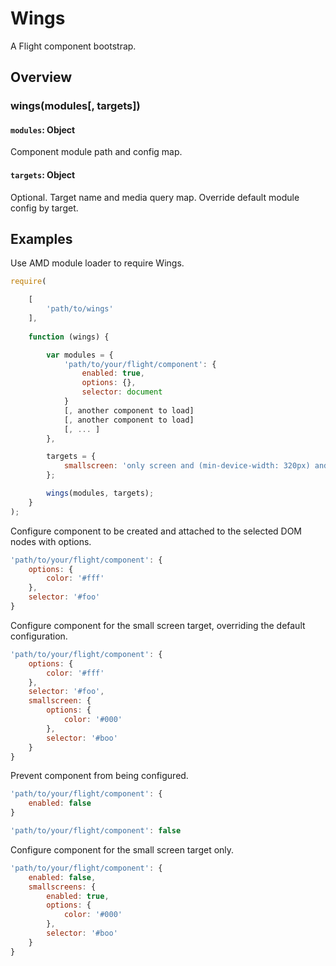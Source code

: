 # Wings

A Flight component bootstrap.

## Overview

### wings(modules[, targets])

#### `modules`: Object

Component module path and config map.

#### `targets`: Object

Optional. Target name and media query map. Override default module config by target.

## Examples

Use AMD module loader to require Wings.

```js
require(

	[
		'path/to/wings'
	],
	
	function (wings) {

		var modules = {
			'path/to/your/flight/component': {
				enabled: true,
				options: {},
				selector: document
			}
			[, another component to load]
			[, another component to load]
			[, ... ]
		},

		targets = {
			smallscreen: 'only screen and (min-device-width: 320px) and (max-device-width: 767px)'
		};

		wings(modules, targets);
	}
);
```

Configure component to be created and attached to the selected DOM nodes with options.

```js
'path/to/your/flight/component': {
	options: {
		color: '#fff'
	},
	selector: '#foo'
}
```

Configure component for the small screen target, overriding the default configuration.

```js
'path/to/your/flight/component': {
	options: {
		color: '#fff'
	},
	selector: '#foo',
	smallscreen: {
		options: {
			color: '#000'
		},
		selector: '#boo'
	}
}
```

Prevent component from being configured.

```js
'path/to/your/flight/component': {
	enabled: false
}

'path/to/your/flight/component': false
```

Configure component for the small screen target only.

```js
'path/to/your/flight/component': {
	enabled: false,
	smallscreens: {
		enabled: true,
		options: {
			color: '#000'
		},
		selector: '#boo'
	}
}
```